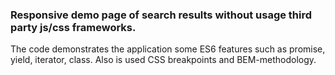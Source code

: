 ### Responsive demo page of search results without usage third party js/css frameworks. 
The code demonstrates the application some ES6 features such as promise, yield, iterator, class. 
Also is used CSS breakpoints and BEM-methodology. 
